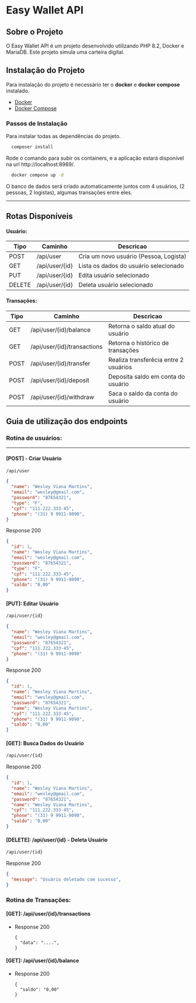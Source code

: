 # Easy Wallet API

## Sobre o Projeto
O Easy Wallet API é um projeto desenvolvido utilizando PHP 8.2, Docker e MariaDB. Este projeto simula uma carteira digital.

## Instalação do Projeto

  Para instalação do projeto é necessário ter o **docker** e **docker compose** instalado. 
  - [Docker](http://localhost:8000) 
  - [Docker Compose](http://localhost:8000) 

### Passos de Instalação
Para instalar todas as dependências do projeto.
```bash
  composer install
```
Rode o comando para subir os containers, e a aplicação estará disponível na url http://localhost:8989/.
```bash
  docker compose up -d
```

O banco de dados será criado automaticamente juntos com 4 usuários, (2 pessoas, 2 logistas), algumas transações entre eles.

---
## Rotas Disponíveis
#### Usuário:
| Tipo   | Caminho        | Descricao                              |
|--------|----------------|----------------------------------------|
| POST   | /api/user      | Cria um novo usuário (Pessoa, Logista) |
| GET    | /api/user/{id} | Lista os dados do usuário selecionado  |
| PUT    | /api/user/{id} | Edita usuário selecionado              |
| DELETE | /api/user/{id} | Deleta usuário selecionado             |
#### Transações:
| Tipo | Caminho                     | Descricao                             |
|------|-----------------------------|---------------------------------------|
| GET  | /api/user/{id}/balance      | Retorna o saldo atual do usuário      |
| GET  | /api/user/{id}/transactions | Retorna o histórico de transações     |
| POST | /api/user/{id}/transfer     | Realiza transferêcia entre 2 usuários |
| POST | /api/user/{id}/deposit      | Deposita saldo em conta do usuário    |
| POST | /api/user/{id}/withdraw     | Saca o saldo da conta do usuário      | 
 
## Guia de utilização dos endpoints

### Rotina de usuários:
---
 
#### [POST] - Criar Usuário
```sh
/api/user
```      
```json
{
  "name": "Wesley Viana Martins",
  "email": "wesley@gmail.com",
  "password": "87654321",
  "type": "F",
  "cpf": "111.222.333-45",
  "phone": "(31) 9 9911-9090",
}
```
Response 200
```json
{ 
  "id": 1,
  "name": "Wesley Viana Martins",
  "email": "wesley@gmail.com",
  "password": "87654321",
  "type": "F",
  "cpf": "111.222.333-45",
  "phone": "(31) 9 9911-9090",
  "saldo": "0,00"
}
```

#### [PUT]: Editar Usuário
```sh
/api/user/{id}
```    
```json
{
  "name": "Wesley Viana Martins",
  "email": "wesley@gmail.com",
  "password": "87654321",
  "cpf": "111.222.333-45",
  "phone": "(31) 9 9911-9090"
}
```
Response 200
```json
{
  "id": 1,
  "name": "Wesley Viana Martins",
  "email": "wesley@gmail.com",
  "password": "87654321",
  "name": "Wesley Viana Martins",
  "cpf": "111.222.333-45",
  "phone": "(31) 9 9911-9090",
  "saldo": "0,00"
}
```
#### [GET]: Busca Dados do Usuário
```sh
/api/user/{id}
```
Response 200
```json
{
  "id": 1,
  "name": "Wesley Viana Martins",
  "email": "wesley@gmail.com",
  "password": "87654321",
  "name": "Wesley Viana Martins",
  "cpf": "111.222.333-45",
  "phone": "(31) 9 9911-9090",
  "saldo": "0,00"
}
```

#### [DELETE]: /api/user/{id} - Deleta Usuário
```sh
/api/user/{id}
```    
Response 200
```json
{
  "message": "Usuário deletado com sucesso",
}
```

### Rotina de Transações:

#### [GET]: /api/user/{id}/transactions
+ Response 200

      { 
        "data": "....",
      }

#### [GET]: /api/user/{id}/balance
+ Response 200

      { 
        "saldo": "0,00"
      }
